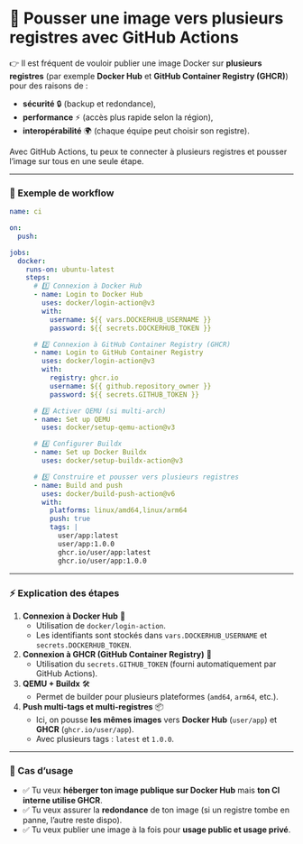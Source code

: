 # 🚀 Pousser une image vers plusieurs registres avec GitHub Actions

👉 Il est fréquent de vouloir publier une image Docker sur **plusieurs registres** (par exemple **Docker Hub** et **GitHub Container Registry (GHCR)**) pour des raisons de :

* **sécurité** 🔒 (backup et redondance),
* **performance** ⚡ (accès plus rapide selon la région),
* **interopérabilité** 🌍 (chaque équipe peut choisir son registre).

Avec GitHub Actions, tu peux te connecter à plusieurs registres et pousser l’image sur tous en une seule étape.

***

### 📝 Exemple de workflow

```yaml
name: ci

on:
  push:

jobs:
  docker:
    runs-on: ubuntu-latest
    steps:
      # 1️⃣ Connexion à Docker Hub
      - name: Login to Docker Hub
        uses: docker/login-action@v3
        with:
          username: ${{ vars.DOCKERHUB_USERNAME }}
          password: ${{ secrets.DOCKERHUB_TOKEN }}

      # 2️⃣ Connexion à GitHub Container Registry (GHCR)
      - name: Login to GitHub Container Registry
        uses: docker/login-action@v3
        with:
          registry: ghcr.io
          username: ${{ github.repository_owner }}
          password: ${{ secrets.GITHUB_TOKEN }}

      # 3️⃣ Activer QEMU (si multi-arch)
      - name: Set up QEMU
        uses: docker/setup-qemu-action@v3

      # 4️⃣ Configurer Buildx
      - name: Set up Docker Buildx
        uses: docker/setup-buildx-action@v3

      # 5️⃣ Construire et pousser vers plusieurs registres
      - name: Build and push
        uses: docker/build-push-action@v6
        with:
          platforms: linux/amd64,linux/arm64
          push: true
          tags: |
            user/app:latest
            user/app:1.0.0
            ghcr.io/user/app:latest
            ghcr.io/user/app:1.0.0
```

***

### ⚡ Explication des étapes

1. **Connexion à Docker Hub** 🔑
   * Utilisation de `docker/login-action`.
   * Les identifiants sont stockés dans `vars.DOCKERHUB_USERNAME` et `secrets.DOCKERHUB_TOKEN`.
2. **Connexion à GHCR (GitHub Container Registry)** 🐙
   * Utilisation du `secrets.GITHUB_TOKEN` (fourni automatiquement par GitHub Actions).
3. **QEMU + Buildx** 🛠️
   * Permet de builder pour plusieurs plateformes (`amd64`, `arm64`, etc.).
4. **Push multi-tags et multi-registres** 📦
   * Ici, on pousse **les mêmes images** vers **Docker Hub** (`user/app`) et **GHCR** (`ghcr.io/user/app`).
   * Avec plusieurs tags : `latest` et `1.0.0`.

***

### 🎯 Cas d’usage

* ✅ Tu veux **héberger ton image publique sur Docker Hub** mais **ton CI interne utilise GHCR**.
* ✅ Tu veux assurer la **redondance** de ton image (si un registre tombe en panne, l’autre reste dispo).
* ✅ Tu veux publier une image à la fois pour **usage public et usage privé**.

